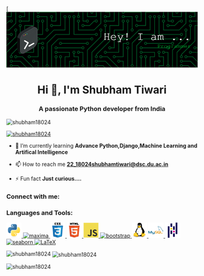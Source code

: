 [![MasterHead](https://github.com/Shubham18024/Shubham18024/blob/main/github-header-image.png)
<h1 align="center">Hi 👋, I'm Shubham Tiwari</h1>
<h3 align="center">A passionate Python developer from India</h3>

<p align="left"> <img src="https://komarev.com/ghpvc/?username=shubham18024&label=Profile%20views&color=0e75b6&style=flat" alt="shubham18024" /> </p>

<p align="left"> <a href="https://github.com/ryo-ma/github-profile-trophy"><img src="https://github-profile-trophy.vercel.app/?username=shubham18024" alt="shubham18024" /></a> </p>

- 🌱 I’m currently learning **Advance Python,Django,Machine Learning and Artifical Intelligence**

- 📫 How to reach me **22_18024shubhamtiwari@dsc.du.ac.in**

- ⚡ Fun fact **Just curious....**

<h3 align="left">Connect with me:</h3>
<p align="left">
</p>

<h3 align="left">Languages and Tools:</h3>
<p align="left"> <a href="https://www.python.org" target="_blank" rel="noreferrer"> <img src="https://raw.githubusercontent.com/devicons/devicon/master/icons/python/python-original.svg" alt="python" width="40" height="40"/> </a> <a href="https://maxima.sourceforge.io/" target="_blank" rel="noreferrer"> <img src="https://encrypted-tbn0.gstatic.com/images?q=tbn:ANd9GcRNawqVhvuRl3g-ip2tnrFkyfdqVyRZjvhypw&s" alt="maxima" width="40" height="40"/> </a> <a href="https://www.w3schools.com/css/" target="_blank" rel="noreferrer"> <img src="https://raw.githubusercontent.com/devicons/devicon/master/icons/css3/css3-original-wordmark.svg" alt="css3" width="40" height="40"/> </a> <a href="https://www.w3.org/html/" target="_blank" rel="noreferrer"> <img src="https://raw.githubusercontent.com/devicons/devicon/master/icons/html5/html5-original-wordmark.svg" alt="html5" width="40" height="40"/> </a> <a href="https://developer.mozilla.org/en-US/docs/Web/JavaScript" target="_blank" rel="noreferrer"> <img src="https://raw.githubusercontent.com/devicons/devicon/master/icons/javascript/javascript-original.svg" alt="javascript" width="40" height="40"/> <a href="https://getbootstrap.com" target="_blank" rel="noreferrer"> <img src="https://encrypted-tbn0.gstatic.com/images?q=tbn:ANd9GcQqf-Kqyd8dSvhhufDguf9CsTZStGVsoSQ5dg&s" alt="bootstrap" width="40" height="40"/> </a> </a> <a href="https://www.linux.org/" target="_blank" rel="noreferrer"> <img src="https://raw.githubusercontent.com/devicons/devicon/master/icons/linux/linux-original.svg" alt="linux" width="40" height="40"/> </a> <a href="https://www.mysql.com/" target="_blank" rel="noreferrer"> <img src="https://raw.githubusercontent.com/devicons/devicon/master/icons/mysql/mysql-original-wordmark.svg" alt="mysql" width="40" height="40"/> </a> <a href="https://pandas.pydata.org/" target="_blank" rel="noreferrer"> <img src="https://raw.githubusercontent.com/devicons/devicon/2ae2a900d2f041da66e950e4d48052658d850630/icons/pandas/pandas-original.svg" alt="pandas" width="40" height="40"/> </a> <a href="https://seaborn.pydata.org/" target="_blank" rel="noreferrer"> <img src="https://seaborn.pydata.org/_images/logo-mark-lightbg.svg" alt="seaborn" width="40" height="40"/> </a> <a href="https://www.latex-project.org/" target="_blank" rel="noreferrer"> <img src="https://www.latex-project.org/about/logos/latex-project-logo_288x288.svg" alt="LaTeX" width="40" height="40"/> </a> </p>

<p><img align="left" src="https://github-readme-stats.vercel.app/api/top-langs?username=shubham18024&show_icons=true&locale=en&layout=compact" alt="shubham18024" /></p>

<p>&nbsp;<img align="center" src="https://github-readme-stats.vercel.app/api?username=shubham18024&show_icons=true&locale=en" alt="shubham18024" /></p>

<p><img align="center" src="https://github-readme-streak-stats.herokuapp.com/?user=shubham18024&" alt="shubham18024" /></p>
